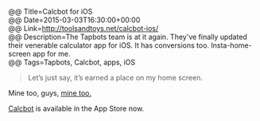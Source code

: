 @@ Title=Calcbot for iOS  
@@ Date=2015-03-03T16:30:00+00:00  
@@ Link=http://toolsandtoys.net/calcbot-ios/  
@@ Description=The Tapbots team is at it again. They've finally updated their venerable calculator app for iOS. It has conversions too. Insta-home-screen app for me.  
@@ Tags=Tapbots, Calcbot, apps, iOS   

>Let’s just say, it’s earned a place on my home screen.

Mine too, guys, [mine too.][d]

[Calcbot][apple] is available in the App Store now.

[apple]: https://itunes.apple.com/us/app/calcbot-intelligent-calculator/id376694347?mt=8&at=1l3vx9s
[d]: http://d.pr/i/12uWj+